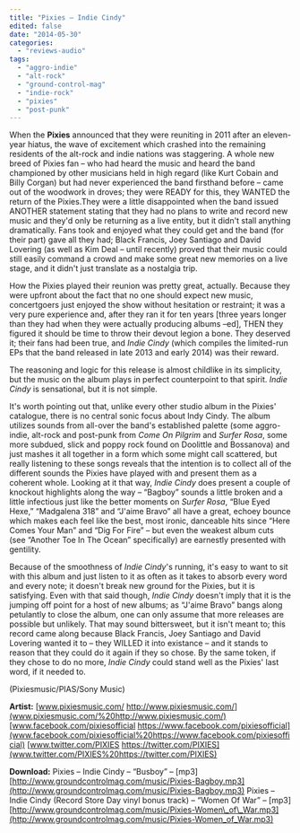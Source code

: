 ```yaml
---
title: "Pixies – Indie Cindy"
edited: false
date: "2014-05-30"
categories:
  - "reviews-audio"
tags:
  - "aggro-indie"
  - "alt-rock"
  - "ground-control-mag"
  - "indie-rock"
  - "pixies"
  - "post-punk"
---
```


When the **Pixies** announced that they were reuniting in 2011 after an eleven-year hiatus, the wave of excitement which crashed into the remaining residents of the alt-rock and indie nations was staggering. A whole new breed of Pixies fan – who had heard the music and heard the band championed by other musicians held in high regard (like Kurt Cobain and Billy Corgan) but had never experienced the band firsthand before – came out of the woodwork in droves; they were READY for this, they WANTED the return of the Pixies.They were a little disappointed when the band issued ANOTHER statement stating that they had no plans to write and record new music and they'd only be returning as a live entity, but it didn't stall anything dramatically. Fans took and enjoyed what they could get and the band (for their part) gave all they had; Black Francis, Joey Santiago and David Lovering (as well as Kim Deal – until recently) proved that their music could still easily command a crowd and make some great new memories on a live stage, and it didn't just translate as a nostalgia trip.

How the Pixies played their reunion was pretty great, actually. Because they were upfront about the fact that no one should expect new music, concertgoers just enjoyed the show without hesitation or restraint; it was a very pure experience and, after they ran it for ten years \[three years longer than they had when they were actually producing albums –ed\], THEN they figured it should be time to throw their devout legion a bone. They deserved it; their fans had been true, and _Indie Cindy_ (which compiles the limited-run EPs that the band released in late 2013 and early 2014) was their reward.

The reasoning and logic for this release is almost childlike in its simplicity, but the music on the album plays in perfect counterpoint to that spirit. _Indie Cindy_ is sensational, but it is not simple.

It's worth pointing out that, unlike every other studio album in the Pixies' catalogue, there is no central sonic focus about Indy Cindy. The album utilizes sounds from all-over the band's established palette (some aggro-indie, alt-rock and post-punk from _Come On Pilgrim_ and _Surfer Rosa_, some more subdued, slick and poppy rock found on Doolittle and Bossanova) and just mashes it all together in a form which some might call scattered, but really listening to these songs reveals that the intention is to collect all of the different sounds the Pixies have played with and present them as a coherent whole. Looking at it that way, _Indie Cindy_ does present a couple of knockout highlights along the way – “Bagboy” sounds a little broken and a little infectious just like the better moments on _Surfer Rosa_, “Blue Eyed Hexe,” “Madgalena 318” and “J'aime Bravo” all have a great, echoey bounce which makes each feel like the best, most ironic, danceable hits since “Here Comes Your Man” and “Dig For Fire” – but even the weakest album cuts (see “Another Toe In The Ocean” specifically) are earnestly presented with gentility.

Because of the smoothness of _Indie Cindy_'s running, it's easy to want to sit with this album and just listen to it as often as it takes to absorb every word and every note; it doesn't break new ground for the Pixies, but it is satisfying. Even with that said though, _Indie Cindy_ doesn't imply that it is the jumping off point for a host of new albums; as “J'aime Bravo” bangs along petulantly to close the album, one can only assume that more releases are possible but unlikely. That may sound bittersweet, but it isn't meant to; this record came along because Black Francis, Joey Santiago and David Lovering wanted it to – they WILLED it into existance – and it stands to reason that they could do it again if they so chose. By the same token, if they chose to do no more, _Indie Cindy_ could stand well as the Pixies' last word, if it needed to.

(Pixiesmusic/PIAS/Sony Music)

**Artist:** [www.pixiesmusic.com/ http://www.pixiesmusic.com/](www.pixiesmusic.com/%20http://www.pixiesmusic.com/) [www.facebook.com/pixiesofficial https://www.facebook.com/pixiesofficial](www.facebook.com/pixiesofficial%20https://www.facebook.com/pixiesofficial) [www.twitter.com/PIXIES https://twitter.com/PIXIES](www.twitter.com/PIXIES%20https://twitter.com/PIXIES)

**Download:** Pixies – Indie Cindy – “Busboy” – \[mp3\] [http://www.groundcontrolmag.com/music/Pixies-Bagboy.mp3](http://www.groundcontrolmag.com/music/Pixies-Bagboy.mp3) Pixies – Indie Cindy (Record Store Day vinyl bonus track) – “Women Of War” – \[mp3\] [http://www.groundcontrolmag.com/music/Pixies-Women\_of\_War.mp3](http://www.groundcontrolmag.com/music/Pixies-Women_of_War.mp3)

